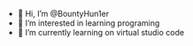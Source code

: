- 👋 Hi, I’m @BountyHun1er
- 👀 I’m interested in learning programing
- 🌱 I’m currently learning on virtual studio code

<!---
BountyHun1er/BountyHun1er is a ✨ special ✨ repository because its `README.md` (this file) appears on your GitHub profile.
You can click the Preview link to take a look at your changes.
--->
